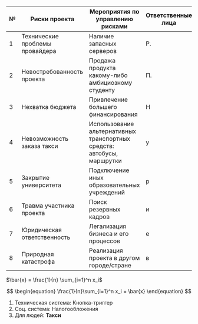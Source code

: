 | №   | Риски проекта                   | Мероприятия по управлению рисками                                      | Ответственные лица |
| --- | ------------------------------- | ---------------------------------------------------------------------- | ------------------ |
| 1   | Технические проблемы провайдера | Наличие запасных серверов                                              | Р.                 |
| 2   | Невостребованность проекта      | Продажа продукта какому-либо амбициозному студенту                     | П.                 |
| 3   | Нехватка бюджета                | Привлечение большего финансирования                                    | Н                  |
| 4   | Невозможность заказа такси      | Использование альтернативных транспортных средств: автобусы, маршрутки | у                  |
| 5   | Закрытие университета           | Подключение иных образовательных учреждений                            | р                  |
| 6   | Травма участника проекта        | Поиск резервных кадров                                                 | и                  |
| 7   | Юридическая ответственность     | Легализация бизнеса и его процессов                                    | е                  |
| 8   | Природная катастрофа            | Реализация проекта в другом городе/стране                              | в                  | 


$\bar{x} = \frac{1}{n} \sum_{i=1}^n x_i$

$$
\begin{equation} \frac{1}{n}\sum_{i=1}^n x_i = \bar{x} \end{equation}
$$


1. Техническая система: Кнопка-триггер
2. Соц. система: Налогообложения
3. Для людей: **Такси**


